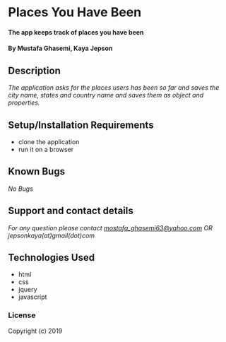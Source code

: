 # Places You Have Been

#### The app keeps track of places you have been

#### By Mustafa Ghasemi, Kaya Jepson

## Description

_The application asks for the places users has been so far and saves the city name, states and country name and saves them as object and properties._

## Setup/Installation Requirements

* clone the application
* run it on a browser


## Known Bugs

_No Bugs_

## Support and contact details

_For any question please contact mostafa_ghasemi63@yahoo.com  OR jepsonkaya(at)gmail(dot)com_

## Technologies Used

* html
* css
* jquery
* javascript

### License

Copyright (c) 2019

